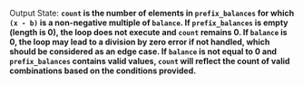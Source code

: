 Output State: **`count` is the number of elements in `prefix_balances` for which `(x - b)` is a non-negative multiple of `balance`. If `prefix_balances` is empty (length is 0), the loop does not execute and `count` remains 0. If `balance` is 0, the loop may lead to a division by zero error if not handled, which should be considered as an edge case. If `balance` is not equal to 0 and `prefix_balances` contains valid values, `count` will reflect the count of valid combinations based on the conditions provided.**